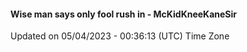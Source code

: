 #### Wise man says only fool rush in - McKidKneeKaneSir
Updated on 05/04/2023 - 00:36:13 (UTC) Time Zone
